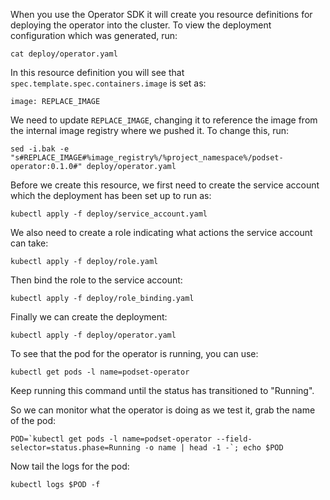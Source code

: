 When you use the Operator SDK it will create you resource definitions for deploying the operator into the cluster. To view the deployment configuration which was generated, run:

```execute
cat deploy/operator.yaml
```

In this resource definition you will see that `spec.template.spec.containers.image` is set as:

```
image: REPLACE_IMAGE
```

We need to update `REPLACE_IMAGE`, changing it to reference the image from the internal image registry where we pushed it. To change this, run:

```execute
sed -i.bak -e "s#REPLACE_IMAGE#%image_registry%/%project_namespace%/podset-operator:0.1.0#" deploy/operator.yaml
```

Before we create this resource, we first need to create the service account which the deployment has been set up to run as:

```execute
kubectl apply -f deploy/service_account.yaml
```

We also need to create a role indicating what actions the service account can take:

```execute
kubectl apply -f deploy/role.yaml
```

Then bind the role to the service account:

```execute
kubectl apply -f deploy/role_binding.yaml
```

Finally we can create the deployment:

```execute
kubectl apply -f deploy/operator.yaml
```

To see that the pod for the operator is running, you can use:

```execute
kubectl get pods -l name=podset-operator
```

Keep running this command until the status has transitioned to "Running".

So we can monitor what the operator is doing as we test it, grab the name of the pod:

```execute-2
POD=`kubectl get pods -l name=podset-operator --field-selector=status.phase=Running -o name | head -1 -`; echo $POD
```

Now tail the logs for the pod:

```execute-2
kubectl logs $POD -f
```
